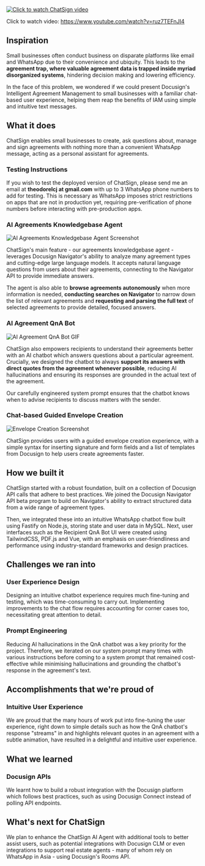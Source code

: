 [![Click to watch ChatSign video](https://i.imgur.com/6OVeHjW.png)](https://www.youtube.com/watch?v=ruz7TEFnJI4)

Click to watch video: https://www.youtube.com/watch?v=ruz7TEFnJI4

## Inspiration

Small businesses often conduct business on disparate platforms like email and WhatsApp due to their convenience and ubiquity. This leads to the **agreement trap, where valuable agreement data is trapped inside myriad disorganized systems**, hindering decision making and lowering efficiency.

In the face of this problem, we wondered if we could present Docusign's Intelligent Agreement Management to small businesses with a familiar chat-based user experience, helping them reap the benefits of IAM using simple and intuitive text messages.

## What it does

ChatSign enables small businesses to create, ask questions about, manage and sign agreements with nothing more than a convenient WhatsApp message, acting as a personal assistant for agreements.

### Testing Instructions

If you wish to test the deployed version of ChatSign, please send me an email at **theodorelcj at gmail.com** with up to 3 WhatsApp phone numbers to add for testing. This is necessary as WhatsApp imposes strict restrictions on apps that are not in production yet, requiring pre-verification of phone numbers before interacting with pre-production apps.

### AI Agreements Knowledgebase Agent

![AI Agreements Knowledgebase Agent Screenshot](https://i.imgur.com/Cvbyjy0.png)

ChatSign's main feature - our agreements knowledgebase agent - leverages Docusign Navigator's ability to analyze many agreement types and cutting-edge large language models. It accepts natural language questions from users about their agreements, connecting to the Navigator API to provide immediate answers.

The agent is also able to **browse agreements autonomously** when more information is needed, **conducting searches on Navigator** to narrow down the list of relevant agreements and **requesting and parsing the full text** of selected agreements to provide detailed, focused answers.

### AI Agreement QnA Bot

![AI Agreement QnA Bot GIF](https://i.imgur.com/PG3QBbj.gif)

ChatSign also empowers recipients to understand their agreements better with an AI chatbot which answers questions about a particular agreement. Crucially, we designed the chatbot to always **support its answers with direct quotes from the agreement whenever possible**, reducing AI hallucinations and ensuring its responses are grounded in the actual text of the agreement.

Our carefully engineered system prompt ensures that the chatbot knows when to advise recipients to discuss matters with the sender.

### Chat-based Guided Envelope Creation

![Envelope Creation Screenshot](https://i.imgur.com/xlbCqxd.png)

ChatSign provides users with a guided envelope creation experience, with a simple syntax for inserting signature and form fields and a list of templates from Docusign to help users create agreements faster.

## How we built it

ChatSign started with a robust foundation, built on a collection of Docusign API calls that adhere to best practices. We joined the Docusign Navigator API beta program to build on Navigator's ability to extract structured data from a wide range of agreement types.

Then, we integrated these into an intuitive WhatsApp chatbot flow built using Fastify on Node.js, storing state and user data in MySQL. Next, user interfaces such as the Recipient QnA Bot UI were created using TailwindCSS, PDF.js and Vue, with an emphasis on user-friendliness and performance using industry-standard frameworks and design practices.

## Challenges we ran into

### User Experience Design
Designing an intuitive chatbot experience requires much fine-tuning and testing, which was time-consuming to carry out. Implementing improvements to the chat flow requires accounting for corner cases too, necessitating great attention to detail.

### Prompt Engineering
Reducing AI hallucinations in the QnA chatbot was a key priority for the project. Therefore, we iterated on our system prompt many times with various instructions before coming to a system prompt that remained cost-effective while minimising hallucinations and grounding the chatbot's response in the agreement's text.

## Accomplishments that we're proud of

### Intuitive User Experience
We are proud that the many hours of work put into fine-tuning the user experience, right down to simple details such as how the QnA chatbot's response "streams" in and highlights relevant quotes in an agreement with a subtle animation, have resulted in a delightful and intuitive user experience.

## What we learned

### Docusign APIs
We learnt how to build a robust integration with the Docusign platform which follows best practices, such as using Docusign Connect instead of polling API endpoints.

## What's next for ChatSign

We plan to enhance the ChatSign AI Agent with additional tools to better assist users, such as potential integrations with Docusign CLM or even integrations to support real estate agents - many of whom rely on WhatsApp in Asia - using Docusign's Rooms API.
